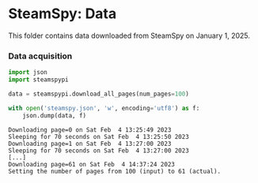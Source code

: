 # SteamSpy: Data

This folder contains data downloaded from SteamSpy on January 1, 2025.

### Data acquisition

```python
import json
import steamspypi

data = steamspypi.download_all_pages(num_pages=100)

with open('steamspy.json', 'w', encoding='utf8') as f:
    json.dump(data, f)

```

```
Downloading page=0 on Sat Feb  4 13:25:49 2023
Sleeping for 70 seconds on Sat Feb  4 13:25:50 2023
Downloading page=1 on Sat Feb  4 13:27:00 2023
Sleeping for 70 seconds on Sat Feb  4 13:27:00 2023
[...]
Downloading page=61 on Sat Feb  4 14:37:24 2023
Setting the number of pages from 100 (input) to 61 (actual).
```

